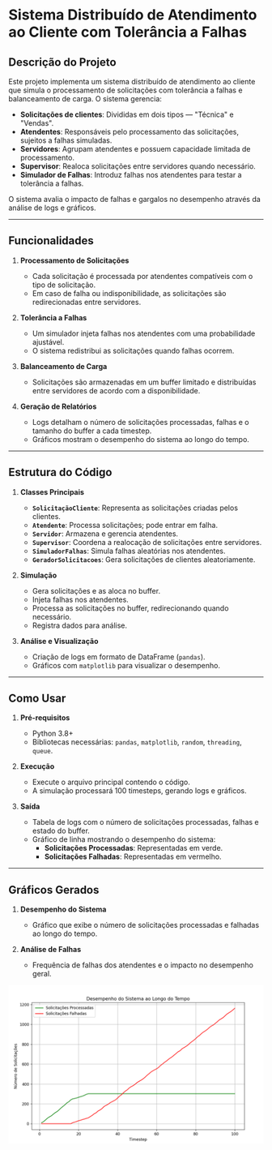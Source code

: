 
# Sistema Distribuído de Atendimento ao Cliente com Tolerância a Falhas

## Descrição do Projeto
Este projeto implementa um sistema distribuído de atendimento ao cliente que simula o processamento de solicitações com tolerância a falhas e balanceamento de carga. O sistema gerencia:
- **Solicitações de clientes**: Divididas em dois tipos — "Técnica" e "Vendas".
- **Atendentes**: Responsáveis pelo processamento das solicitações, sujeitos a falhas simuladas.
- **Servidores**: Agrupam atendentes e possuem capacidade limitada de processamento.
- **Supervisor**: Realoca solicitações entre servidores quando necessário.
- **Simulador de Falhas**: Introduz falhas nos atendentes para testar a tolerância a falhas.

O sistema avalia o impacto de falhas e gargalos no desempenho através da análise de logs e gráficos.

---

## Funcionalidades
1. **Processamento de Solicitações**
   - Cada solicitação é processada por atendentes compatíveis com o tipo de solicitação.
   - Em caso de falha ou indisponibilidade, as solicitações são redirecionadas entre servidores.

2. **Tolerância a Falhas**
   - Um simulador injeta falhas nos atendentes com uma probabilidade ajustável.
   - O sistema redistribui as solicitações quando falhas ocorrem.

3. **Balanceamento de Carga**
   - Solicitações são armazenadas em um buffer limitado e distribuídas entre servidores de acordo com a disponibilidade.

4. **Geração de Relatórios**
   - Logs detalham o número de solicitações processadas, falhas e o tamanho do buffer a cada timestep.
   - Gráficos mostram o desempenho do sistema ao longo do tempo.

---

## Estrutura do Código
1. **Classes Principais**
   - **`SolicitaçãoCliente`**: Representa as solicitações criadas pelos clientes.
   - **`Atendente`**: Processa solicitações; pode entrar em falha.
   - **`Servidor`**: Armazena e gerencia atendentes.
   - **`Supervisor`**: Coordena a realocação de solicitações entre servidores.
   - **`SimuladorFalhas`**: Simula falhas aleatórias nos atendentes.
   - **`GeradorSolicitacoes`**: Gera solicitações de clientes aleatoriamente.

2. **Simulação**
   - Gera solicitações e as aloca no buffer.
   - Injeta falhas nos atendentes.
   - Processa as solicitações no buffer, redirecionando quando necessário.
   - Registra dados para análise.

3. **Análise e Visualização**
   - Criação de logs em formato de DataFrame (`pandas`).
   - Gráficos com `matplotlib` para visualizar o desempenho.

---

## Como Usar
1. **Pré-requisitos**
   - Python 3.8+
   - Bibliotecas necessárias: `pandas`, `matplotlib`, `random`, `threading`, `queue`.

2. **Execução**
   - Execute o arquivo principal contendo o código.
   - A simulação processará 100 timesteps, gerando logs e gráficos.

3. **Saída**
   - Tabela de logs com o número de solicitações processadas, falhas e estado do buffer.
   - Gráfico de linha mostrando o desempenho do sistema:
     - **Solicitações Processadas**: Representadas em verde.
     - **Solicitações Falhadas**: Representadas em vermelho.

---

## Gráficos Gerados
1. **Desempenho do Sistema**
   - Gráfico que exibe o número de solicitações processadas e falhadas ao longo do tempo.

2. **Análise de Falhas**
   - Frequência de falhas dos atendentes e o impacto no desempenho geral.
<img src="image.png" alt="Grafics" width="600">